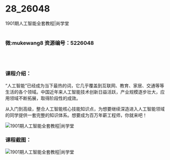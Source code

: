 # 28_26048
1901期人工智能全套教程|尚学堂
<br/></br>
<h3>微:mukewang8 资源编号：5226048</h3>
<br/></br>
<h3>课程介绍：</h3>
<p>“<a title="查看与 人工智能 相关的文章" target="_blank">人工智能</a>”已经成为当下最热的词，它几乎覆盖到互联网、教育、家居、交通等等生活的各个领域。中国近年来人工智能技术创新日益活跃，产业规模逐步壮大，应用领域不断拓展，取得阶段性的成效。</p>
<p>从入门到高级，整合人工智能核心技能知识点，为想要继续深造进入人工智能领域的同学提供一套完整的知识体系。想要成为百万年薪工程师，你就来吧！</p>
<p><img src="https://www.ko996.com/wp-content/uploads/img/2022/08/1-109-300x116.png" alt="1901期人工智能全套教程|尚学堂"></p>
<div class="info-desc">
<h3>课程截图：</h3>
<p><img src="https://www.ko996.com/wp-content/uploads/img/2022/08/2-105.png" alt="1901期人工智能全套教程|尚学堂"></p>


			
</div>
